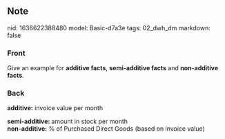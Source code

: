 ## Note
nid: 1636622388480
model: Basic-d7a3e
tags: 02_dwh_dm
markdown: false

### Front
Give an example for <b>additive facts</b>, <b>semi-additive
facts</b> and <b>non-additive facts</b>.

### Back
<b>additive:</b> invoice value per month<div><b>semi-additive: </b>amount in stock per month </div><div><b>non-additive:</b> % of Purchased Direct Goods (based on invoice value)</div>
